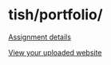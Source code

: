 # tish/portfolio/

[Assignment details](/homework/portfolio)

[View your uploaded website](http://cfc2017.mpaulweeks.com/students/tish/portfolio/)
